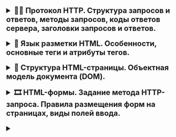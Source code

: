 <details>
<summary style="font-size: 20px; font-weight: bold">
😶‍🌫️ Протокол HTTP. Структура запросов и ответов, методы запросов, коды ответов сервера, заголовки запросов и ответов.
</summary>

**HTTP** (англ. HyperText Transfer Protocol — «протокол передачи гипертекста») — протокол прикладного уровня передачи данных (изначально — в виде гипертекстовых документов в формате «HTML», в настоящий момент используется для передачи произвольных данных). Основой HTTP является технология «клиент-сервер», то есть предполагается существование:

- Потребителей (клиентов), которые инициируют соединение и посылают запрос, обычно веб-бразуер;
- Поставщиков (серверов), которые ожидают соединения для получения запроса, производят необходимые действия и возвращают обратно сообщение с результатом.

**Гипертекст –** это система текстовых страниц, соединенных между собой ссылками.

Может быть использован в качестве “транспорта” для других протоколов прикладного уровня. Основной объект манипуляции - ресурс. Является stateless протоколом - один запрос одно соединение. Для реализации сессий используются **кукисы.**

**URI (Uniform Resource Identifier)** - уникальный ид ресура, символьная строка, позволяющая уникально определить ресурс

**URL(Uniform Resource Locator) -** URI, позволяющий определить местонахождение ресурса

**URN (Uniform Resource Name) -** это URI, который идентифицирует ресурс по имени в конкретном пространстве имён.

В HTTP/.1.1 были добавлены piplines, которые позволяли отправлять второй запрос до того как респонс первого был получен

**Структура запросов**

В целом как запросы так и ответы имеют следующую структуру:

1. **Стартовая строка** - используется для описании версии используемого протокола и другой информации — вроде запрашиваемого ресурса или кода ответа. Как можно понять из названия, ее содержимое занимает ровно одну строчку.

**Состоит из трех элементов**

- Метод HTTP-запроса
- Цель запроса. Представлена указателем ресурса URL, который состоит из протокола, доменного имени (или IP-адреса), пути к конкретному ресурсу на сервере. Дополнительно может содержать указание порта
- Версия используемого протокола (либо HTTP/1.1, либо HTTP/2), которая определяет структуру следующих за стартовой строкой данных.

```html
Request
GET/index.html HTTP/1.1

Response
HTTP/1.1 200 OK
```

**HTTP-методы**

**Безопасный метод** - Метод HTTP является **безопасным**, если он не меняет состояние сервера. Другими словами, безопасный метод проводит операции "только чтение" (read-only). (GET, HEAD, OPTIONS). Все безопасные методы являются также идемпотентными

**Идемпотентный или кешируемый метод -** Метод HTTP является идемпотентным, если повторный идентичный запрос, сделанный один или несколько раз подряд, имеет один и тот же эффект, не изменяющий состояние сервера. Другими словами, идемпотентный метод не должен иметь никаких побочных эффектов (side-effects), кроме сбора статистики или подобных операций. (GET, HEAD, PUT, DELETE, OPTIONS)

GET - позволяет запросить некоторый конкретный ресурс. Дополнительные данные могут быть переданы через строку запроса (Query String) в составе URL (например ?param=value)

POST - Позволяет отправить данные на сервер. Поддерживает отправку различных типов файлов, среди которых текст, PDF-документы и другие типы данных в двоичном виде. Обычно метод POST используется при отправке информации (например, заполненной формы логина) и загрузке данных на веб-сайт, таких как изображения и документы

HEAD - возвращает заголовки без тела, тоже самое, что и get только без тела. Используется, допустим чтобы узнать размер запрашиваемого ресурса перед его загрузкой

PUT - используется для создания, размещения новых ресурсов на сервере. Нужны соответствующие права доступа

DELETE - Позволяет удалить существующие ресурсы на сервере

PATCH - Позволяет внести частичные изменения в указанный ресурс по указанному расположению.

OPTIONS -  Позволяет запросить информацию о сервере, в том числе о разрешенных HTTP методов

---

1. ***HTTP-заголовки** (HTTP Headers)* — несколько строчек текста в определенном формате, которые либо уточняют запрос, либо описывают содержимое *тела* сообщения.

Формат ключ:значение

Четыре типа заголовков:

- General Headers - общие назначения. Должны включаться в любое сообщение клиента или сервера.

Например:  **Date** - дата и время формирования сообщения ; **Cache-Control** - определяет инструкции по управлению механизмом кеширования ; **Connection** - задает параметры для конкретного подключения

- Request headers - заголовки запроса.

Например: **Referer** - Адрес, с которого выполняется запрос. Этот заголовок отсутствует, если переход выполняется из адресной строки или, например, по ссылке из js-скрипта ; **Accept** - Определяет применимые типы данных, ожидаемых в ответе ; **User-Agent** - Информация о пользовательском агенте (клиенте); **Host -** указывает на доменное имя сервера и порт, который слушает сервер; Authorization - предоставить данные для авторизации если это необходимо; Content-Encoding

- Response Headers - заголовки ответы.

Например: **Allowe** - заголовок должен быть отправлен, если сервер ответил с ошибкой 405 Method Not Allowed. Список методов, применимых к запрашиваемому ресурсу. ; **Server** - Информация о программном обеспечении сервера, отвечающего на запрос (это может быть как веб- так и прокси-сервер). ;  **X-Powered-by** - информация о сервере, Content-encoding

- Entity headers - сопровождают любую сущность сообщения

Например: **Content-Encoding** - Применяется при необходимости перекодировки содержимого (например, gzip/deflated). ; **Content-Language** - Локализация содержимого (язык(и))  и тд

---

1. **Пустая строка**, которая сообщает, что все метаданные для конкретного запроса или ответа были отправлены.
2. **Опциональное *тело сообщения***, которое содержит данные, связанные с запросом, либо документ (например HTML-страницу), передаваемый в ответе.

**Коды ответов сервера**

Трехзначное число. Первая цифра - код класса, две следующие - код сообщения

- **1xx - Informational** (В этот класс выделены коды, информирующие о процессе передачи)

100 - continue. "Продолжить". Этот промежуточный ответ указывает, что запрос успешно принят и клиент может продолжать присылать запросы либо проигнорировать этот ответ, если запрос был завершён.

101 - Switching Protocol. Этот код присылается в ответ на запрос клиента, содержащий заголовок `Upgrade:`, и указывает, что сервер переключился на протокол, который был указан в заголовке. Эта возможность позволяет перейти на несовместимую версию протокола и обычно не используется.

102 - Processing. "В обработке". Этот код указывает, что сервер получил запрос и обрабатывает его, но обработка ещё не завершена.

- **2xx - Success** (Сообщения данного класса информируют о случаях успешного принятия и обработки запроса клиента.)

200 - ОК. Запрос успешно обработан, успешно в зависимости от метода

201 - Created. Создано. Обычно присылается в ответ на запрос PUT

202 - Accepted. Запрос принят и обрабатывается

203 - Non-Authoritative Information. "Информация не авторитетна". Этот код ответа означает, что информация, которая возвращена, была предоставлена не от исходного сервера, а из какого-нибудь другого источника. Во всех остальных ситуациях более предпочтителен код ответа 200 OK.

204 - No content. "Нет содержимого". Нет содержимого для ответа на запрос, но заголовки ответа, которые могут быть полезны, присылаются. Клиент может использовать их для обновления кешированных заголовков полученных ранее для этого ресурса.

- **3xx - Redirection** (Коды статуса класса 3xx сообщают клиенту, что для успешного выполнения операции нужно произвести следующий запрос к другому URI. В большинстве случаев новый адрес указывается в поле Location заголовка. Клиент в этом случае должен, как правило, произвести автоматический переход. Может получится цепочка переходов, после второго нужно спрашивать клиента нужно ли перейти)

300 - Multiple Choice. "Множественный выбор". Этот код ответа присылается, когда запрос имеет более чем один из возможных ответов. И User-agent или пользователь должен выбрать один из ответов. Не существует стандартизированного способа выбора одного из полученных ответов.

301 - Moved Permanently. "Перемещён на постоянной основе". Этот код ответа значит, что URI запрашиваемого ресурса был изменён. Возможно, новый URI будет предоставлен в ответе.

302 - Found. "Найдено". Этот код ответа значит, что запрошенный ресурс *временно изменён*. Новые изменения в URI могут быть доступны в будущем. Таким образом, этот URI, должен быть использован клиентом в будущих запросах.

305 - Use Proxy. "Использовать прокси". Это означает, что запрошенный ресурс должен быть доступен через прокси. Этот код ответа в основном не поддерживается из соображений безопасности.

- **4xx - Client Error** (Класс кодов 4xx предназначен для указания ошибок **со стороны клиента**. При использовании всех методов, кроме HEAD, сервер должен вернуть в теле сообщения гипертекстовое пояснение для пользователя.)

400 - Bad Request. "Плохой запрос". Этот ответ означает, что сервер не понимает запрос из-за неверного синтаксиса.

401 - Unauthorized. "Неавторизованно". Для получения запрашиваемого ответа нужна аутентификация. Статус похож на статус 403, но,в этом случае, аутентификация возможна.

403 - Forbidden. "Запрещено". У клиента нет прав доступа к содержимому, поэтому сервер отказывается дать надлежащий ответ.

404 - Not Found. "Не найден". Сервер не может найти запрашиваемый ресурс. Код этого ответа, наверно, самый известный из-за частоты его появления в вебе.

405 - Method Not Allowed. "Метод не разрешён". Сервер знает о запрашиваемом методе, но он был деактивирован и не может быть использован. Два обязательных метода, `GET` и `HEAD`, никогда не должны быть деактивированы и не должны возвращать этот код ошибки.

408 - Request Timeout

- **5xx - Server Error** (Коды 5xx выделены под случаи неудачного выполнения операции по вине сервера. Для всех ситуаций, кроме использования метода HEAD, сервер должен включать в тело сообщения объяснение, которое клиент отобразит пользователю.)

500 - Internal Server Error.

501 - Not Implemented. "Не реализовано". Метод запроса не поддерживается сервером и не может быть обработан. Единственные методы, которые сервера должны поддерживать (и, соответственно, не должны возвращать этот код) - `GET` и `HEAD`.

502 - Bad Gateway. "Плохой шлюз". Эта ошибка означает что сервер, во время работы в качестве шлюза для получения ответа, нужного для обработки запроса, получил недействительный (недопустимый) ответ.

505 - HTTP Version Not Supported. "HTTP-версия не поддерживается". HTTP-версия, используемая в запросе, не поддерживается сервером.
</details>
<br/>
<details>
<summary style="font-size: 20px; font-weight: bold">
🎴 Язык разметки HTML. Особенности, основные теги и атрибуты тегов.
</summary>

**HTML (Hypertext Markup Language)** - это код, который используется для структурирования и отображения веб-страницы и её контента. HTML **не является языком программирования**; это *язык разметки*, и используется, чтобы сообщать вашему браузеру, как отображать веб-страницы, которые вы посещаете.

Сама структура HTML документа задается тегами. Они бывают как парные (p, h1-h6, div, span, label, button), так и одиночные (br, input, img, meta)

Теги могут содержать в себе атрибуты(id, class, target, href, src, value, method, action)

Сам документ начинается со строки `<!DOCTYPE html>`    Далее идет тег <html> and <head>в котором указываются различные метаданные, далее идет тег <body> в котором уже и размещается сама разметка

</details>
<br/>
<details>
<summary style="font-size: 20px; font-weight: bold">
🚖 Структура HTML-страницы. Объектная модель документа (DOM).
</summary>

**DOM (document object model)**  - платформо-независимый интерфейс, позволяющий программам и скриптам получать доступ к содержимому html документа. Представление html документа в виде дерева узлов, узлы связаны между собой отношение родитель-потомок. DOM API предоставляет набор объектов для чтения и изменения ДОМ дерева

**BOM (Browser Object Model)** - это дополнительные объекты, предоставляемые браузером (окружением), чтобы работать со всем, кроме документа

```php
Objects - window, navigator, location, history
```

Объект **location** содержит информацию о расположении текущей веб-страницы: URL, информацию о сервере, номер порта, протокол. С помощью свойств объекта мы можем получить эту информацию:

- **href**: полная строка запроса к ресурсу
- **pathname**: путь к ресурсу
- **origin**: общая схема запроса
- **protocol**: протокол
- **port**: порт, используемый ресурсом
- **host**: хост
- **hostname**: название хоста
- **hash**: если строка запроса содержит символ решетки (#), то данное свойство возвращает ту часть строки, которая идет после этого символа
- **search**: если строка запроса содержит знак вопроса (?), например, то данное свойство возвращает ту часть строки, которая идет после знака вопроса

Объект **history** предназначен для хранения истории посещений веб-страниц в браузере. Нам этот объект доступен через объект window.

Объект **navigator** содержит информацию о браузере и операционной системе, в которой браузер запущен. Он определяет ряд свойств и методов, основным из которых является свойство **userAgent**, представляющее браузер пользователя:
</details>
<br/>
<details>
<summary style="font-size: 20px; font-weight: bold">
🎞️ HTML-формы. Задание метода HTTP-запроса. Правила размещения форм на страницах, виды полей ввода.
</summary>

HTML-формы предназначены для обмена данными между пользователем и сервером. В документе может быть любое количество форм, однако на сервер одновременно может быть отправлена только одна форма. Вложенные формы под запретом

**Структура**

```html
<form>...</form>
```

**Атрибуты форм**

```html
method - определяет http метод, который будет использован для отправки данных. По умолчанию метод get
action (url) - адрес, куда данные с формы будут отправлены и обработаны
target = где отображать результат
```

**Виды полей ввода**

- Кнопка `<input>`. Типы кнопок `<submit>`, `<image>`, `<reset>`, `<button>`.
- Checkbox.
- Radio.
- Select.
- Text и многострочный textarea.
- Password.
- Hidden (скрытое поле).
- File
</details>
<br/>
<details>
<summary style="font-size: 20px; font-weight: bold">
</summary>
</details>